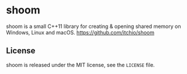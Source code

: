 # shoom

shoom is a small C++11 library for creating & opening shared memory on Windows, Linux and macOS. https://github.com/itchio/shoom

## License

shoom is released under the MIT license, see the `LICENSE` file.


